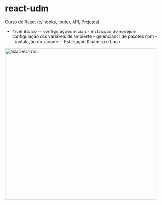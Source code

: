 # react-udm
Curso de React (c/ hooks, router, API, Projetos)

- Nível Básico
-- configurações iniciais - instalação do nodejs e configuração das variáveis de ambiente - gerenciador de pacotes npm
-- instalação do vscode
-- Estilização Dinâmica e Loop
<img width="500" alt="listaDeCarros" src="https://user-images.githubusercontent.com/48811968/179262636-86d66720-ca21-4384-9f6b-c01a470575ac.png">
